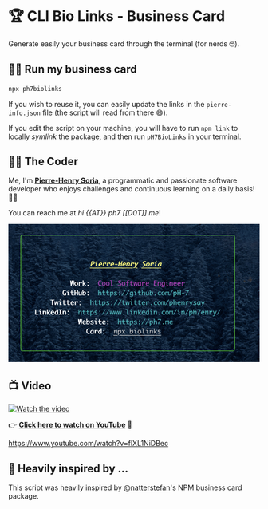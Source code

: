 # 🏆 CLI Bio Links - Business Card

Generate easily your business card through the terminal (for nerds 🤓).

## 👨‍💻 Run my business card

```bash
npx ph7biolinks
```

If you wish to reuse it, you can easily update the links in the `pierre-info.json` file (the script will read from there 😄).

If you edit the script on your machine, you will have to run `npm link` to locally _symlink_ the package, and then run `pH7BioLinks` in your terminal.

## 👨‍🍳 The Coder

Me, I'm **[Pierre-Henry Soria](https://ph7.me)**, a programmatic and passionate software developer who enjoys challenges and continuous learning on a daily basis! 👨‍🏭

You can reach me at _hi {{AT}} ph7 [[D0T]] me_!

![My Business Card npm generator](business-card-npm-generator.png)


## :tv: Video

[![Watch the video](https://i1.ytimg.com/vi/flXL1NiDBec/hqdefault.jpg)](https://www.youtube.com/watch?v=flXL1NiDBec)

👉 **[Click here to watch on YouTube](https://www.youtube.com/watch?v=flXL1NiDBec)** 🎉


https://www.youtube.com/watch?v=flXL1NiDBec

## 👀 Heavily inspired by ...

This script was heavily inspired by [@natterstefan](https://github.com/natterstefan)'s NPM business card package.
